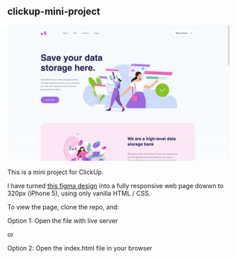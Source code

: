 ## clickup-mini-project

![ClickUp Mini Project Cover Photo](./images/cover.png)

This is a mini project for ClickUp.

I have turned [this figma design](https://www.figma.com/file/qNLG2DvzowucTvhyYoM6KB/HTML-and-CSS-Engineer-Mini-Project) into a fully responsive web page dowwn to 320px (iPhone 5), using only vanilla HTML / CSS.

To view the page, clone the repo, and:

Option 1: Open the file with live server

or

Option 2: Open the index.html file in your browser
